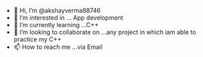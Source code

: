 - 👋 Hi, I’m @akshayverma88746
- 👀 I’m interested in ... App development
- 🌱 I’m currently learning ...C++
- 💞️ I’m looking to collaborate on ...any project in which iam able to practice my C++
- 📫 How to reach me ...via Email

<!---
akshayverma88746/akshayverma88746 is a ✨ special ✨ repository because its `README.md` (this file) appears on your GitHub profile.
You can click the Preview link to take a look at your changes.
--->

